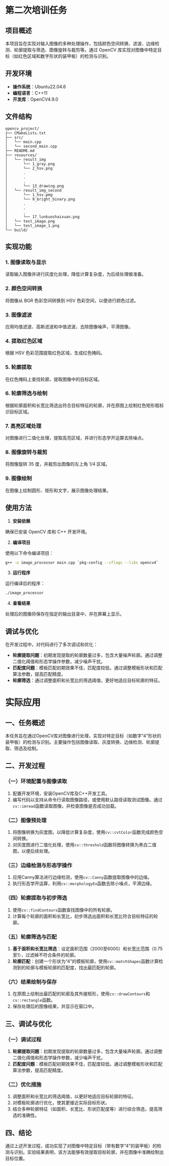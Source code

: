 # 第二次培训任务

## 项目概述

本项目旨在实现对输入图像的多种处理操作，包括颜色空间转换、滤波、边缘检测、轮廓提取与筛选、图像旋转与裁剪等。通过 OpenCV 库实现对图像中特定目标（如红色区域和数字形状的装甲板）的检测与识别。

## 开发环境

- **操作系统**：Ubuntu22.04.6
- **编程语言**：C++11
- **开发库**：OpenCV4.9.0

## 文件结构

```
opencv_project/
├── CMakeLists.txt
├── src/
│   └── main.cpp
│   └── second_main.cpp
├── README.md
├── resources/
│   └── result_img
│       └── 1_gray.png
│       └── 2_hsv.png
│       .
│       .
│       .
│       └── 13_drawing.png
│   └── result_img_second
│       └── 1_hsv.pmg
│       └── 9_bright_binary.png
│       .
│       .
│       .
│       └── 17_lunkuoshaixuan.png
│   └── test_image.png
│   └── test_image_1.png
└── build/
```

## 实现功能

### 1. 图像读取与显示

读取输入图像并进行灰度化处理，降低计算复杂度，为后续处理做准备。

### 2. 颜色空间转换

将图像从 BGR 色彩空间转换到 HSV 色彩空间，以便进行颜色过滤。

### 3. 图像滤波

应用均值滤波、高斯滤波和中值滤波，去除图像噪声，平滑图像。

### 4. 提取红色区域

根据 HSV 色彩范围提取红色区域，生成红色掩码。

### 5. 轮廓提取

在红色掩码上查找轮廓，提取图像中的目标区域。

### 6. 轮廓筛选与绘制

根据轮廓面积和长宽比筛选出符合目标特征的轮廓，并在原图上绘制红色矩形框标识目标区域。

### 7. 高亮区域处理

对图像进行二值化处理，提取高亮区域，并进行形态学开运算去除噪点。

### 8. 图像旋转与裁剪

将图像旋转 35 度，并裁剪出图像的左上角 1/4 区域。

### 9. 图像绘制

在图像上绘制圆形、矩形和文字，展示图像处理结果。

## 使用方法

1. **安装依赖**

确保已安装 OpenCV 库和 C++ 开发环境。

2. **编译项目**

使用以下命令编译项目：

```bash
g++ -o image_processor main.cpp `pkg-config --cflags --libs opencv4`
```

3. **运行程序**

运行编译后的程序：

```bash
./image_processor
```

4. **查看结果**

处理后的图像将保存在指定的输出目录中，并在屏幕上显示。

## 调试与优化

在开发过程中，对代码进行了多次调试和优化：

- **轮廓提取问题**：初期发现提取的轮廓数量过多，包含大量噪声轮廓。通过调整二值化阈值和形态学操作参数，减少噪声干扰。
- **匹配度问题**：模板匹配初期效果不佳，匹配度较低。通过调整模板形状和匹配算法参数，提高匹配精度。
- **轮廓筛选**：通过调整面积和长宽比的筛选阈值，更好地适应目标轮廓的特征。

# 实际应用

## 一、任务概述
本任务旨在通过OpenCV库对图像进行处理，实现对特定目标（如数字“4”形状的装甲板）的检测与识别。主要操作包括图像读取、灰度转换、边缘检测、轮廓提取、筛选及绘制。

## 二、开发过程

### （一）环境配置与图像读取
1. 配置开发环境，安装OpenCV库及C++开发工具。
2. 编写代码以支持从命令行读取图像路径，或使用默认路径读取测试图像。通过`cv::imread`函数读取图像，并检查图像是否成功加载。

### （二）图像预处理
1. 将图像转换为灰度图，以降低计算复杂度，使用`cv::cvtColor`函数完成颜色空间转换。
2. 对灰度图进行二值化处理，使用`cv::threshold`函数将图像转换为黑白二值图，以便后续处理。

### （三）边缘检测与形态学操作
1. 应用Canny算法进行边缘检测，使用`cv::Canny`函数提取图像中的边缘。
2. 执行形态学开运算，利用`cv::morphologyEx`函数去除小噪点，平滑边缘。

### （四）轮廓提取与初步筛选
1. 使用`cv::findContours`函数查找图像中的所有轮廓。
2. 计算每个轮廓的面积和长宽比，初步筛选出面积和长宽比符合目标特征的轮廓。

### （五）轮廓筛选与匹配
1. **基于面积和长宽比筛选**：设定面积范围（2000至6000）和长宽比范围（0.75至1），过滤掉不符合条件的轮廓。
2. **轮廓匹配**：创建一个形状为“4”的模板轮廓，使用`cv::matchShapes`函数计算检测到的轮廓与模板轮廓的匹配度，找出最匹配的轮廓。

### （六）结果绘制与保存
1. 在原图上绘制出最匹配的轮廓及其外接矩形，使用`cv::drawContours`和`cv::rectangle`函数。
2. 保存处理后的图像结果，并显示在窗口中。

## 三、调试与优化

### （一）调试过程
1. **轮廓提取问题**：初期发现提取的轮廓数量过多，包含大量噪声轮廓。通过调整二值化阈值和形态学操作参数，减少噪声干扰。
2. **匹配度问题**：模板匹配初期效果不佳，匹配度较低。通过调整模板形状和匹配算法参数，提高匹配精度。

### （二）优化措施
1. 调整面积和长宽比的筛选阈值，以更好地适应目标轮廓的特征。
2. 对模板轮廓进行优化，使其更接近实际目标形状。
3. 结合多种轮廓特征（如面积、长宽比、形状匹配度等）进行综合筛选，提高筛选的准确性。

## 四、结论
通过上述开发过程，成功实现了对图像中特定目标（带有数字“4”的装甲板）的检测与识别。实验结果表明，该方法能够有效提取目标轮廓，并在图像中准确绘制出目标位置。
